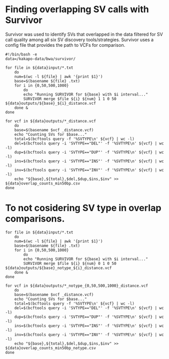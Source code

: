 # Finding overlapping SV calls with Survivor
Survivor was used to identify SVs that overlapped in the data filtered for SV call quality among all six SV discovery tools/strategies. Survivor uses a config file that provides the path to VCFs for comparison.
```
#!/bin/bash -e
data=/kakapo-data/bwa/survivor/

for file in ${data}input/*.txt
    do
    num=$(wc -l ${file} | awk '{print $1}')
    base=$(basename ${file} .txt)
    for i in {0,50,500,1000}
        do
        echo "Running SURVIVOR for ${base} with $i interval..."
        SURVIVOR merge $file ${i} ${num} 1 1 0 50 ${data}outputs/${base}_${i}_distance.vcf
    done &
done
```

```
for vcf in ${data}outputs/*_distance.vcf
    do
    base=$(basename $vcf _distance.vcf)
    echo "Counting SVs for $base..."
    total=$(bcftools query -f '%SVTYPE\n' ${vcf} | wc -l)
    del=$(bcftools query -i 'SVTYPE=="DEL"' -f '%SVTYPE\n' ${vcf} | wc -l)
    dup=$(bcftools query -i 'SVTYPE=="DUP"' -f '%SVTYPE\n' ${vcf} | wc -l)
    ins=$(bcftools query -i 'SVTYPE=="INS"' -f '%SVTYPE\n' ${vcf} | wc -l)
    inv=$(bcftools query -i 'SVTYPE=="INV"' -f '%SVTYPE\n' ${vcf} | wc -l)
    echo "${base},${total},$del,$dup,$ins,$inv" >> ${data}overlap_counts_min50bp.csv
done
```

# To not cosidering SV type in overlap comparisons.
```
for file in ${data}input/*.txt
    do
    num=$(wc -l ${file} | awk '{print $1}')
    base=$(basename ${file} .txt)
    for i in {0,50,500,1000}
        do
        echo "Running SURVIVOR for ${base} with $i interval..."
        SURVIVOR merge $file ${i} ${num} 0 1 0 50 ${data}outputs/${base}_notype_${i}_distance.vcf
    done &
done

for vcf in ${data}outputs/*_notype_{0,50,500,1000}_distance.vcf
    do
    base=$(basename $vcf _distance.vcf)
    echo "Counting SVs for $base..."
    total=$(bcftools query -f '%SVTYPE\n' ${vcf} | wc -l)
    del=$(bcftools query -i 'SVTYPE=="DEL"' -f '%SVTYPE\n' ${vcf} | wc -l)
    dup=$(bcftools query -i 'SVTYPE=="DUP"' -f '%SVTYPE\n' ${vcf} | wc -l)
    ins=$(bcftools query -i 'SVTYPE=="INS"' -f '%SVTYPE\n' ${vcf} | wc -l)
    inv=$(bcftools query -i 'SVTYPE=="INV"' -f '%SVTYPE\n' ${vcf} | wc -l)
    echo "${base},${total},$del,$dup,$ins,$inv" >> ${data}overlap_counts_min50bp_notype.csv
done
```